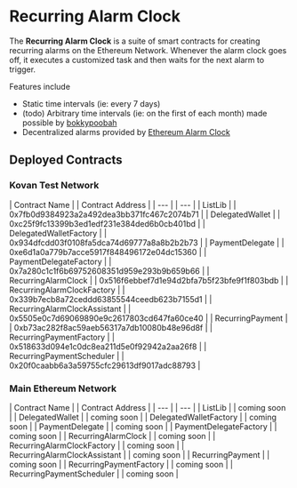 # Recurring Alarm Clock

The **Recurring Alarm Clock** is a suite of smart contracts for creating recurring alarms on the Ethereum Network. Whenever the alarm clock goes off, it executes a customized task and then waits for the next alarm to trigger.

Features include

- Static time intervals (ie: every 7 days)
- (todo) Arbitrary time intervals (ie: on the first of each month) made possible by [bokkypoobah](https://github.com/bokkypoobah/BokkyPooBahsDateTimeLibrary)
- Decentralized alarms provided by [Ethereum Alarm Clock](https://www.ethereum-alarm-clock.com/)

## Deployed Contracts

### Kovan Test Network

| Contract Name                | | Contract Address                           |
| ---                          | | ---                                        |
| ListLib                      | | 0x7fb0d9384923a2a492dea3bb371fc467c2074b71 |
| DelegatedWallet              | | 0xc25f9fc13399b3ed1edf231e384ded6b0cb401bd |
| DelegatedWalletFactory       | | 0x934dfcdd03f0108fa5dca74d69777a8a8b2b2b73 |
| PaymentDelegate              | | 0xe6d1a0a779b7acce5917f848496172e04dc15360 |
| PaymentDelegateFactory       | | 0x7a280c1c1f6b69752608351d959e293b9b659b66 |
| RecurringAlarmClock          | | 0x516f6ebbef7d1e94d2bfa7b5f23bfe9f1f803bdb |
| RecurringAlarmClockFactory   | | 0x339b7ecb8a72ceddd63855544ceedb623b7155d1 |
| RecurringAlarmClockAssistant | | 0x5505e0c7d69069890e9c2617803cd647fa60ce40 |
| RecurringPayment             | | 0xb73ac282f8ac59aeb56317a7db10080b48e96d8f |
| RecurringPaymentFactory      | | 0x518633d094e1c0dc8ea211d5e0f92942a2aa26f8 |
| RecurringPaymentScheduler    | | 0x20f0caabb6a3a59755cfc29613df9017adc88793 |

### Main Ethereum Network

| Contract Name                | | Contract Address |
| ---                          | | ---              |
| ListLib                      | | coming soon      |
| DelegatedWallet              | | coming soon      |
| DelegatedWalletFactory       | | coming soon      |
| PaymentDelegate              | | coming soon      |
| PaymentDelegateFactory       | | coming soon      |
| RecurringAlarmClock          | | coming soon      |
| RecurringAlarmClockFactory   | | coming soon      |
| RecurringAlarmClockAssistant | | coming soon      |
| RecurringPayment             | | coming soon      |
| RecurringPaymentFactory      | | coming soon      |
| RecurringPaymentScheduler    | | coming soon      |